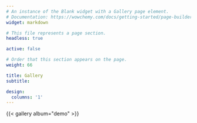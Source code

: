 ```yaml
---
# An instance of the Blank widget with a Gallery page element.
# Documentation: https://wowchemy.com/docs/getting-started/page-builder/
widget: markdown

# This file represents a page section.
headless: true

active: false

# Order that this section appears on the page.
weight: 66

title: Gallery
subtitle:

design:
  columns: '1'
---
```


 {{< gallery album="demo" >}}
